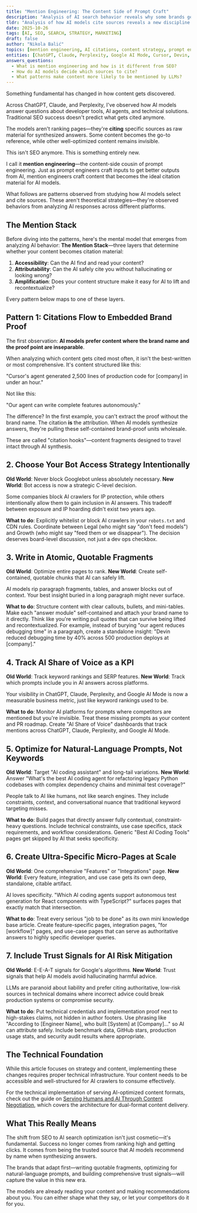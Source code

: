 ```yaml
---
title: "Mention Engineering: The Content Side of Prompt Craft"
description: "Analysis of AI search behavior reveals why some brands get cited while others disappear in AI-generated responses"
tldr: "Analysis of how AI models cite sources reveals a new discipline: mention engineering. This isn't SEO anymore—it's about crafting content that becomes ideal citation material for AI models."
date: 2025-10-26
tags: [AI, SEO, SEARCH, STRATEGY, MARKETING]
draft: false
author: "Nikola Balić"
topics: [mention engineering, AI citations, content strategy, prompt engineering, LLM recall patterns]
entities: [ChatGPT, Claude, Perplexity, Google AI Mode, Cursor, Devin, Vercel]
answers_questions:
  - What is mention engineering and how is it different from SEO?
  - How do AI models decide which sources to cite?
  - What patterns make content more likely to be mentioned by LLMs?
---
```


Something fundamental has changed in how content gets discovered.

Across ChatGPT, Claude, and Perplexity, I've observed how AI models answer questions about developer tools, AI agents, and technical solutions. Traditional SEO success doesn't predict what gets cited anymore.

The models aren't ranking pages—they're **citing** specific sources as raw material for synthesized answers. Some content becomes the go-to reference, while other well-optimized content remains invisible.

This isn't SEO anymore. This is something entirely new.

I call it **mention engineering**—the content-side cousin of prompt engineering. Just as prompt engineers craft inputs to get better outputs from AI, mention engineers craft content that becomes the ideal citation material for AI models.

What follows are patterns observed from studying how AI models select and cite sources. These aren't theoretical strategies—they're observed behaviors from analyzing AI responses across different platforms.

## The Mention Stack

Before diving into the patterns, here's the mental model that emerges from analyzing AI behavior: **The Mention Stack**—three layers that determine whether your content becomes citation material:

1. **Accessibility**: Can the AI find and read your content?
2. **Attributability**: Can the AI safely cite you without hallucinating or looking wrong?
3. **Amplification**: Does your content structure make it easy for AI to lift and recontextualize?

Every pattern below maps to one of these layers.

## Pattern 1: Citations Flow to Embedded Brand Proof

The first observation: **AI models prefer content where the brand name and the proof point are inseparable**.

When analyzing which content gets cited most often, it isn't the best-written or most comprehensive. It's content structured like this:

"Cursor's agent generated 2,500 lines of production code for [company] in under an hour."

Not like this:

"Our agent can write complete features autonomously."

The difference? In the first example, you can't extract the proof without the brand name. The citation **is** the attribution. When AI models synthesize answers, they're pulling these self-contained brand-proof units wholesale.

These are called "citation hooks"—content fragments designed to travel intact through AI synthesis.

## 2. Choose Your Bot Access Strategy Intentionally

**Old World**: Never block Googlebot unless absolutely necessary.
**New World**: Bot access is now a strategic C-level decision.

Some companies block AI crawlers for IP protection, while others intentionally allow them to gain inclusion in AI answers. This tradeoff between exposure and IP hoarding didn't exist two years ago.

**What to do**: Explicitly whitelist or block AI crawlers in your `robots.txt` and CDN rules. Coordinate between Legal (who might say "don't feed models") and Growth (who might say "feed them or we disappear"). The decision deserves board-level discussion, not just a dev ops checkbox.

## 3. Write in Atomic, Quotable Fragments

**Old World**: Optimize entire pages to rank.
**New World**: Create self-contained, quotable chunks that AI can safely lift.

AI models rip paragraph fragments, tables, and answer blocks out of context. Your best insight buried in a long paragraph might never surface.

**What to do**: Structure content with clear callouts, bullets, and mini-tables. Make each "answer module" self-contained and attach your brand name to it directly. Think like you're writing pull quotes that can survive being lifted and recontextualized. For example, instead of burying "our agent reduces debugging time" in a paragraph, create a standalone insight: "Devin reduced debugging time by 40% across 500 production deploys at [company]."

## 4. Track AI Share of Voice as a KPI

**Old World**: Track keyword rankings and SERP features.
**New World**: Track which prompts include you in AI answers across platforms.

Your visibility in ChatGPT, Claude, Perplexity, and Google AI Mode is now a measurable business metric, just like keyword rankings used to be.

**What to do**: Monitor AI platforms for prompts where competitors are mentioned but you're invisible. Treat these missing prompts as your content and PR roadmap. Create "AI Share of Voice" dashboards that track mentions across ChatGPT, Claude, Perplexity, and Google AI Mode.

## 5. Optimize for Natural-Language Prompts, Not Keywords

**Old World**: Target "AI coding assistant" and long-tail variations.
**New World**: Answer "What's the best AI coding agent for refactoring legacy Python codebases with complex dependency chains and minimal test coverage?"

People talk to AI like humans, not like search engines. They include constraints, context, and conversational nuance that traditional keyword targeting misses.

**What to do**: Build pages that directly answer fully contextual, constraint-heavy questions. Include technical constraints, use case specifics, stack requirements, and workflow considerations. Generic "Best AI Coding Tools" pages get skipped by AI that seeks specificity.

## 6. Create Ultra-Specific Micro-Pages at Scale

**Old World**: One comprehensive "Features" or "Integrations" page.
**New World**: Every feature, integration, and use case gets its own deep, standalone, citable artifact.

AI loves specificity. "Which AI coding agents support autonomous test generation for React components with TypeScript?" surfaces pages that exactly match that intersection.

**What to do**: Treat every serious "job to be done" as its own mini knowledge base article. Create feature-specific pages, integration pages, "for [workflow]" pages, and use-case pages that can serve as authoritative answers to highly specific developer queries.

## 7. Include Trust Signals for AI Risk Mitigation

**Old World**: E-E-A-T signals for Google's algorithms.
**New World**: Trust signals that help AI models avoid hallucinating harmful advice.

LLMs are paranoid about liability and prefer citing authoritative, low-risk sources in technical domains where incorrect advice could break production systems or compromise security.

**What to do**: Put technical credentials and implementation proof next to high-stakes claims, not hidden in author footers. Use phrasing like "According to [Engineer Name], who built [System] at [Company]..." so AI can attribute safely. Include benchmark data, GitHub stars, production usage stats, and security audit results where appropriate.

## The Technical Foundation

While this article focuses on strategy and content, implementing these changes requires proper technical infrastructure. Your content needs to be accessible and well-structured for AI crawlers to consume effectively.

For the technical implementation of serving AI-optimized content formats, check out the guide on [Serving Humans and AI Through Content Negotiation](/serving-humans-and-ai-through-content-negotiation), which covers the architecture for dual-format content delivery.

## What This Really Means

The shift from SEO to AI search optimization isn't just cosmetic—it's fundamental. Success no longer comes from ranking high and getting clicks. It comes from being the trusted source that AI models recommend by name when synthesizing answers.

The brands that adapt first—writing quotable fragments, optimizing for natural-language prompts, and building comprehensive trust signals—will capture the value in this new era.

The models are already reading your content and making recommendations about you. You can either shape what they say, or let your competitors do it for you.